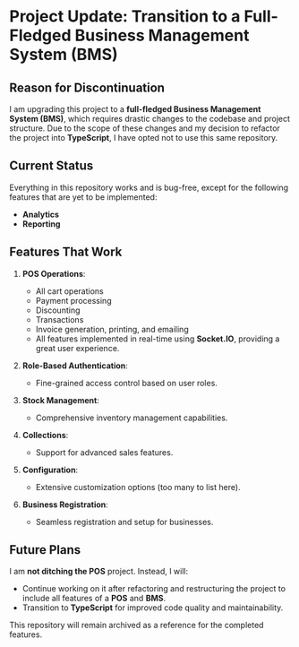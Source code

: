 # Project Update: Transition to a Full-Fledged Business Management System (BMS)

## Reason for Discontinuation
I am upgrading this project to a **full-fledged Business Management System (BMS)**, which requires drastic changes to the codebase and project structure. Due to the scope of these changes and my decision to refactor the project into **TypeScript**, I have opted not to use this same repository.

## Current Status
Everything in this repository works and is bug-free, except for the following features that are yet to be implemented:
- **Analytics**
- **Reporting**

## Features That Work
1. **POS Operations**:
   - All cart operations
   - Payment processing
   - Discounting
   - Transactions
   - Invoice generation, printing, and emailing
   - All features implemented in real-time using **Socket.IO**, providing a great user experience.

2. **Role-Based Authentication**:
   - Fine-grained access control based on user roles.

3. **Stock Management**:
   - Comprehensive inventory management capabilities.

4. **Collections**:
   - Support for advanced sales features.

5. **Configuration**:
   - Extensive customization options (too many to list here).

6. **Business Registration**:
   - Seamless registration and setup for businesses.

## Future Plans
I am **not ditching the POS** project. Instead, I will:
- Continue working on it after refactoring and restructuring the project to include all features of a **POS** and **BMS**.
- Transition to **TypeScript** for improved code quality and maintainability.

This repository will remain archived as a reference for the completed features.
